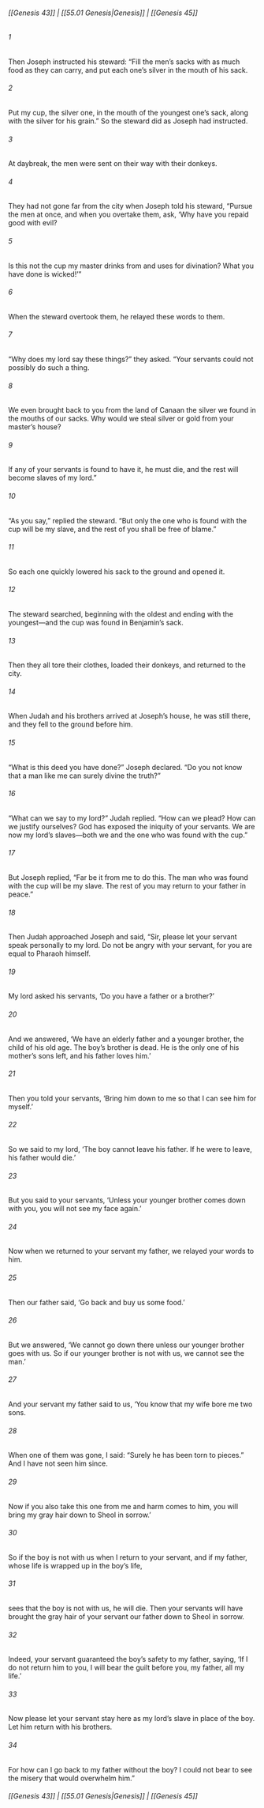 
###### [[Genesis 43]] | [[55.01 Genesis|Genesis]] | [[Genesis 45]]

###### 1
Then Joseph instructed his steward: “Fill the men’s sacks with as much food as they can carry, and put each one’s silver in the mouth of his sack.
###### 2
Put my cup, the silver one, in the mouth of the youngest one’s sack, along with the silver for his grain.” So the steward did as Joseph had instructed.
###### 3
At daybreak, the men were sent on their way with their donkeys.
###### 4
They had not gone far from the city when Joseph told his steward, “Pursue the men at once, and when you overtake them, ask, ‘Why have you repaid good with evil?
###### 5
Is this not the cup my master drinks from and uses for divination? What you have done is wicked!’”
###### 6
When the steward overtook them, he relayed these words to them.
###### 7
“Why does my lord say these things?” they asked. “Your servants could not possibly do such a thing.
###### 8
We even brought back to you from the land of Canaan the silver we found in the mouths of our sacks. Why would we steal silver or gold from your master’s house?
###### 9
If any of your servants is found to have it, he must die, and the rest will become slaves of my lord.”
###### 10
“As you say,” replied the steward. “But only the one who is found with the cup will be my slave, and the rest of you shall be free of blame.”
###### 11
So each one quickly lowered his sack to the ground and opened it.
###### 12
The steward searched, beginning with the oldest and ending with the youngest—and the cup was found in Benjamin’s sack.
###### 13
Then they all tore their clothes, loaded their donkeys, and returned to the city.
###### 14
When Judah and his brothers arrived at Joseph’s house, he was still there, and they fell to the ground before him.
###### 15
“What is this deed you have done?” Joseph declared. “Do you not know that a man like me can surely divine the truth?”
###### 16
“What can we say to my lord?” Judah replied. “How can we plead? How can we justify ourselves? God has exposed the iniquity of your servants. We are now my lord’s slaves—both we and the one who was found with the cup.”
###### 17
But Joseph replied, “Far be it from me to do this. The man who was found with the cup will be my slave. The rest of you may return to your father in peace.”
###### 18
Then Judah approached Joseph and said, “Sir, please let your servant speak personally to my lord. Do not be angry with your servant, for you are equal to Pharaoh himself.
###### 19
My lord asked his servants, ‘Do you have a father or a brother?’
###### 20
And we answered, ‘We have an elderly father and a younger brother, the child of his old age. The boy’s brother is dead. He is the only one of his mother’s sons left, and his father loves him.’
###### 21
Then you told your servants, ‘Bring him down to me so that I can see him for myself.’
###### 22
So we said to my lord, ‘The boy cannot leave his father. If he were to leave, his father would die.’
###### 23
But you said to your servants, ‘Unless your younger brother comes down with you, you will not see my face again.’
###### 24
Now when we returned to your servant my father, we relayed your words to him.
###### 25
Then our father said, ‘Go back and buy us some food.’
###### 26
But we answered, ‘We cannot go down there unless our younger brother goes with us. So if our younger brother is not with us, we cannot see the man.’
###### 27
And your servant my father said to us, ‘You know that my wife bore me two sons.
###### 28
When one of them was gone, I said: “Surely he has been torn to pieces.” And I have not seen him since.
###### 29
Now if you also take this one from me and harm comes to him, you will bring my gray hair down to Sheol in sorrow.’
###### 30
So if the boy is not with us when I return to your servant, and if my father, whose life is wrapped up in the boy’s life,
###### 31
sees that the boy is not with us, he will die. Then your servants will have brought the gray hair of your servant our father down to Sheol in sorrow.
###### 32
Indeed, your servant guaranteed the boy’s safety to my father, saying, ‘If I do not return him to you, I will bear the guilt before you, my father, all my life.’
###### 33
Now please let your servant stay here as my lord’s slave in place of the boy. Let him return with his brothers.
###### 34
For how can I go back to my father without the boy? I could not bear to see the misery that would overwhelm him.”

###### [[Genesis 43]] | [[55.01 Genesis|Genesis]] | [[Genesis 45]]
